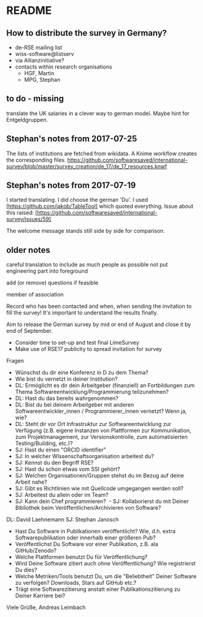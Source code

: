 README
======
How to distribute the survey in Germany?
----------------------------------------

  - de-RSE mailing list
  - wiss-software@listserv
  - via Allianzinitiative?
  - contacts within research organisations
    - HGF, Martin
    - MPG, Stephan

to do - missing
---------------

translate the UK salaries in a clever way to german model. Maybe hint for Entgeldgruppen.

Stephan's notes from 2017-07-25
-------------------------------

The lists of institutions are fetched from wikidata. A Knime workflow creates the corresponding files. https://github.com/softwaresaved/international-survey/blob/master/survey_creation/de_17/de_17_resources.knwf
 
Stephan's notes from 2017-07-19
-------------------------------

I started translating. I did choose the german 'Du'. I used [https://github.com/jakob/TableTool] which quoted everything. Issue about this raised: [https://github.com/softwaresaved/international-survey/issues/59]

The welcome message stands still side by side for comparison. 

older notes
-----------


careful translation to include as much people as possible
  not put engineering part into foreground

add (or remove) questions if feasible

member of association

Record who has been contacted and when, when sending the invitation to fill the survey! It's important to understand the results finally.

Aim to release the German survey by mid or end of August and close it by end of September.
  - Consider time to set-up and test final LimeSurvey
  - Make use of RSE17 publicity to spread invitation for survey


Fragen

  - Wünschst du dir eine Konferenz in D zu dem Thema?
  - Wie bist du vernetzt in deiner Institution?
  - DL: Ermöglicht es dir dein Arbeitgeber (finanziell) an Fortbildungen zum Thema Softwareentwicklung/Programmierung teilzunehmen? 
  - DL: Hast du das bereits wahrgenommen?
  - DL: Bist du bei deinem Arbeitgeber mit anderen Softwareentwickler_innen / Programmierer_innen vernetzt? Wenn ja, wie?
  - DL: Steht dir vor Ort Infrastruktur zur Softwareentwicklung zur Verfügung (z.B. eigene Instanzen von Plattformen zur Kommunikation, zum Projektmanagement, zur Versionskontrolle, zum automatisierten Testing/Building, etc.)?
  - SJ: Hast du einen "ORCID identifier"
  - SJ: In welcher WIssenschaftsorganisation arbeitest du?
  - SJ: Kennst du den Begriff RSE?
  - SJ: Hast du schon etwas vom SSI gehört?
  - SJ: Welchen Organisationen/Gruppen stehst du im Bezug auf deine Arbeit nahe?
  - SJ: Gibt es Richtlinien wie mit Quellcode umgegangen werden soll?
  - SJ: Arbeitest du allein oder im Team?
  - SJ: Kann dein Chef programmieren?
  - SJ: Kollaborierst du mit Deiner Bibliothek beim Veröffentlichen/Archivieren von Software?
 
 DL: David Laehnemann
 SJ: Stephan Janosch
 
 * Hast Du Software in Publikationen veröffentlicht? Wie, d.h. extra Softwarepublikation oder innerhalb einer größeren Pub?
* Veröffentlichst Du Software vor einer Publikation, z.B. ala GitHub/Zenodo?
* Welche Plattformen benutzt Du für Veröffentlichung?
* Wird Deine Software zitiert auch ohne Veröffentlichung? Wie registrierst Du dies?
* Welche Metriken/Tools benutzt Du, um die "Beliebtheit" Deiner Software zu verfolgen? Downloads, Stars auf GitHub etc.?
* Trägt eine Softwarezitierung anstatt einer Publikationszitierung zu Deiner Karriere bei?

Viele Grüße,
Andreas Leimbach 
 
  
